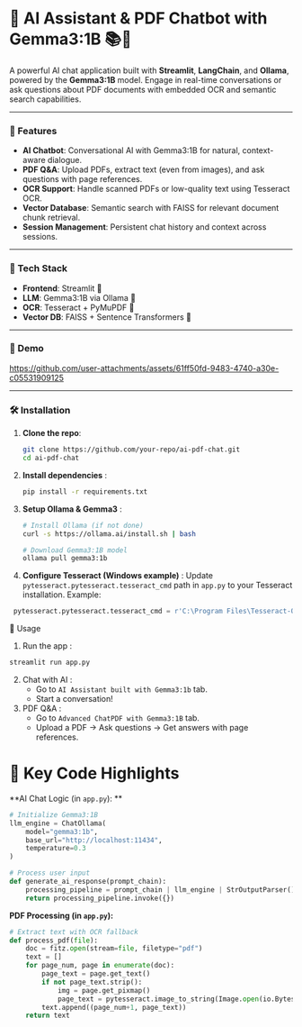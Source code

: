 # 🌟 AI Assistant & PDF Chatbot with Gemma3:1B 📚🤖

A powerful AI chat application built with **Streamlit**, **LangChain**, and **Ollama**, powered by the **Gemma3:1B** model. Engage in real-time conversations or ask questions about PDF documents with embedded OCR and semantic search capabilities.

---

### 📌 Features
- **AI Chatbot**: Conversational AI with Gemma3:1B for natural, context-aware dialogue.  
- **PDF Q&A**: Upload PDFs, extract text (even from images), and ask questions with page references.  
- **OCR Support**: Handle scanned PDFs or low-quality text using Tesseract OCR.  
- **Vector Database**: Semantic search with FAISS for relevant document chunk retrieval.  
- **Session Management**: Persistent chat history and context across sessions.  

---

### 🚀 Tech Stack
- **Frontend**: Streamlit 🌟  
- **LLM**: Gemma3:1B via Ollama 🦾  
- **OCR**: Tesseract + PyMuPDF 📄  
- **Vector DB**: FAISS + Sentence Transformers 🧠  

---

### 🌈 Demo

https://github.com/user-attachments/assets/61ff50fd-9483-4740-a30e-c05531909125

---

### 🛠️ Installation
1. **Clone the repo**:  
     ```bash
     git clone https://github.com/your-repo/ai-pdf-chat.git
     cd ai-pdf-chat
     ```

2. **Install dependencies** :
     ```bash
     pip install -r requirements.txt
     ```
3. **Setup Ollama & Gemma3** :
     ```bash
     # Install Ollama (if not done)
     curl -s https://ollama.ai/install.sh | bash
    
     # Download Gemma3:1B model
     ollama pull gemma3:1b  
    ```
4. **Configure Tesseract (Windows example)** :
  Update `pytesseract.pytesseract.tesseract_cmd` path in `app.py` to your Tesseract installation.
  Example:
  ```python
   pytesseract.pytesseract.tesseract_cmd = r'C:\Program Files\Tesseract-OCR\tesseract.exe'
  ```

🏃 Usage
1. Run the app :
```bash
streamlit run app.py
```
2. Chat with AI :
    * Go to `AI Assistant built with Gemma3:1b` tab.
    * Start a conversation!
3. PDF Q&A :
    * Go to `Advanced ChatPDF with Gemma3:1B` tab.
    * Upload a PDF → Ask questions → Get answers with page references.

# 📝 Key Code Highlights
**AI Chat Logic (in `app.py`): **     

```python
# Initialize Gemma3:1B
llm_engine = ChatOllama(
    model="gemma3:1b",
    base_url="http://localhost:11434",
    temperature=0.3
)

# Process user input
def generate_ai_response(prompt_chain):
    processing_pipeline = prompt_chain | llm_engine | StrOutputParser()
    return processing_pipeline.invoke({})
```
**PDF Processing (in `app.py`):**

```python
# Extract text with OCR fallback
def process_pdf(file):
    doc = fitz.open(stream=file, filetype="pdf")
    text = []
    for page_num, page in enumerate(doc):
        page_text = page.get_text()
        if not page_text.strip():
            img = page.get_pixmap()
            page_text = pytesseract.image_to_string(Image.open(io.BytesIO(img.tobytes())))
        text.append((page_num+1, page_text))
    return text
```

